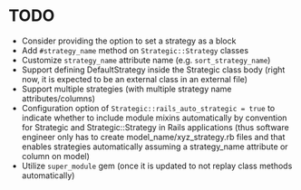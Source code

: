 # TODO

- Consider providing the option to set a strategy as a block
- Add `#strategy_name` method on `Strategic::Strategy` classes
- Customize `strategy_name` attribute name (e.g. `sort_strategy_name`)
- Support defining DefaultStrategy inside the Strategic class body (right now, it is expected to be an external class in an external file)
- Support multiple strategies (with multiple strategy name attributes/columns)
- Configuration option of `Strategic::rails_auto_strategic = true` to indicate whether to include module mixins automatically by convention for Strategic and Strategic::Strategy in Rails applications (thus software engineer only has to create model_name/xyz_strategy.rb files and that enables strategies automatically assuming a strategy_name attribute or column on model)
- Utilize `super_module` gem (once it is updated to not replay class methods automatically)
